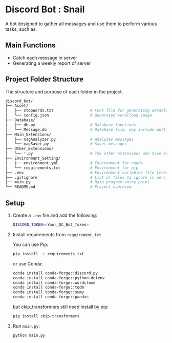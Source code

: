 # Discord Bot : Snail

A bot designed to gather all messages and use them to perform various tasks, such as:

## Main Functions

* Catch each message in server
* Generating a weekly report of server

## Project Folder Structure

The structure and purpose of each folder in the project.

```bash
discord_bot/
├── Asset/
│   ├── stopWords.txt                # Font file for generating wordcloud
│   └── config.json                  # Generated wordcloud image
├── Database/
│   ├── db.py                        # Database functions
│   └── Message.db                   # Database file, may include multiple versions
├── Main_Extensions/
│   ├── msgAnalyzer.py               # Analyzes messages
│   └── magSaver.py                  # Saves messages
├── Other_Extensions/
│   └── *.py                         # The other extensions who have be deloveing
├── Environment_Setting/
│   ├── environment.yml              # Environment for conda
│   └── requirements.txt             # Environment for pip
├── .env                             # Environment variables file (create manually; see setup)
├── .gitignore                       # List of files to ignore in version control
├── main.py                          # Main program entry point
└── README.md                        # Project overview
```

## Setup

1. Create a `.env` file and add the following:

    ```bash
    DISCORD_TOKEN=<Your_DC_Bot_Token>
    ```

2. Install requirements from `requirement.txt`

    You can use Pip:

    ```bash
    pip install -r requirements.txt
    ```

    or use Conda:

    ```bash
    conda install conda-forge::discord.py
    conda install conda-forge::python-dotenv
    conda install conda-forge::wordcloud
    conda install conda-forge::tqdm
    conda install conda-forge::sumy
    conda install conda-forge::pandas
    ```

    but ckip_transformers still need install by pip:

    ```bash
    pip install ckip-transformers
    ```

3. Run `main.py`:

    ```bash
    python main.py
    ```
